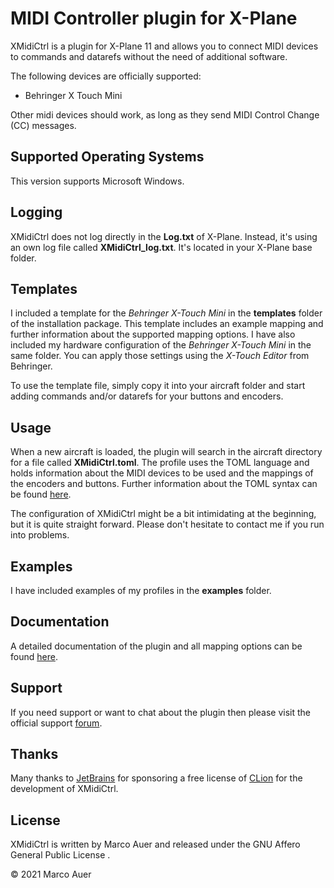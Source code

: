 # MIDI Controller plugin for X-Plane

XMidiCtrl is a plugin for X-Plane 11 and allows you to connect MIDI devices to commands and datarefs without the
need of additional software.

The following devices are officially supported:

* Behringer X Touch Mini

Other midi devices should work, as long as they send MIDI Control Change (CC) messages.

## Supported Operating Systems

This version supports Microsoft Windows.

## Logging

XMidiCtrl does not log directly in the **Log.txt** of X-Plane. Instead, it's using an own log file called
**XMidiCtrl_log.txt**. It's located in your X-Plane base folder.

## Templates

I included a template for the *Behringer X-Touch Mini* in the **templates** folder of the installation package. This 
template includes an example mapping and further information about the supported mapping options. I have also included 
my hardware configuration of the *Behringer X-Touch Mini* in the same folder. You can apply those settings using the 
*X-Touch Editor* from Behringer.

To use the template file, simply copy it into your aircraft folder and start adding commands and/or datarefs for your 
buttons and encoders.

## Usage

When a new aircraft is loaded, the plugin will search in the aircraft directory for a file called **XMidiCtrl.toml**. 
The profile uses the TOML language and holds information about the MIDI devices to be used and the mappings of the 
encoders and buttons.  Further information about the TOML syntax can be found [here](https://toml.io/en/).

The configuration of XMidiCtrl might be a bit intimidating at the beginning, but it is quite straight forward. Please
don't hesitate to contact me if you run into problems.

## Examples

I have included examples of my profiles in the **examples** folder.

## Documentation

A detailed documentation of the plugin and all mapping options can be found [here](https://mauer.github.io/xmidictrl/#/).

## Support

If you need support or want to chat about the plugin then please visit the official support [forum](https://forums.x-pilot.com/forums/forum/274-xmidictrl/).

## Thanks

Many thanks to [JetBrains](https://www.jetbrains.com/) for sponsoring a free license of 
[CLion](https://www.jetbrains.com/clion/) for the development of XMidiCtrl.

## License

XMidiCtrl is written by Marco Auer and released under the GNU Affero General Public License .

&copy; 2021 Marco Auer